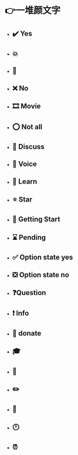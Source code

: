 # 👉一堆颜文字

- ## ✔️ Yes

- ## 💥

- ## 🎉

- ## ❌ No

- ## 🎞️ Movie

- ## ⭕ Not all

- ## 💬 Discuss

- ## 🎤 Voice

- ## 📖 Learn

- ## ⭐ Star

- ## 🚀 Getting Start

- ## ⌛ Pending

- ## ✅ Option state yes

- ## ❎ Option state no

- ## ❓Question

- ## ❗ Info

- ## 🍜 donate

- ## 🎓

- ## 📆

- ## ✏️

- ## 🔨

- ## 🕛

- ## ⏰